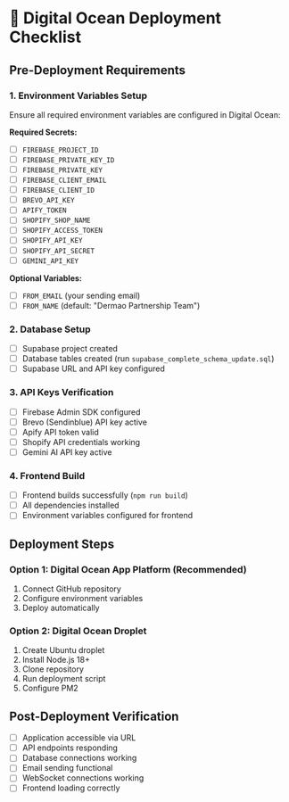 # 🚀 Digital Ocean Deployment Checklist

## Pre-Deployment Requirements

### 1. Environment Variables Setup
Ensure all required environment variables are configured in Digital Ocean:

**Required Secrets:**
- [ ] `FIREBASE_PROJECT_ID`
- [ ] `FIREBASE_PRIVATE_KEY_ID`
- [ ] `FIREBASE_PRIVATE_KEY`
- [ ] `FIREBASE_CLIENT_EMAIL`
- [ ] `FIREBASE_CLIENT_ID`
- [ ] `BREVO_API_KEY`
- [ ] `APIFY_TOKEN`
- [ ] `SHOPIFY_SHOP_NAME`
- [ ] `SHOPIFY_ACCESS_TOKEN`
- [ ] `SHOPIFY_API_KEY`
- [ ] `SHOPIFY_API_SECRET`
- [ ] `GEMINI_API_KEY`

**Optional Variables:**
- [ ] `FROM_EMAIL` (your sending email)
- [ ] `FROM_NAME` (default: "Dermao Partnership Team")

### 2. Database Setup
- [ ] Supabase project created
- [ ] Database tables created (run `supabase_complete_schema_update.sql`)
- [ ] Supabase URL and API key configured

### 3. API Keys Verification
- [ ] Firebase Admin SDK configured
- [ ] Brevo (Sendinblue) API key active
- [ ] Apify API token valid
- [ ] Shopify API credentials working
- [ ] Gemini AI API key active

### 4. Frontend Build
- [ ] Frontend builds successfully (`npm run build`)
- [ ] All dependencies installed
- [ ] Environment variables configured for frontend

## Deployment Steps

### Option 1: Digital Ocean App Platform (Recommended)
1. Connect GitHub repository
2. Configure environment variables
3. Deploy automatically

### Option 2: Digital Ocean Droplet
1. Create Ubuntu droplet
2. Install Node.js 18+
3. Clone repository
4. Run deployment script
5. Configure PM2

## Post-Deployment Verification
- [ ] Application accessible via URL
- [ ] API endpoints responding
- [ ] Database connections working
- [ ] Email sending functional
- [ ] WebSocket connections working
- [ ] Frontend loading correctly
